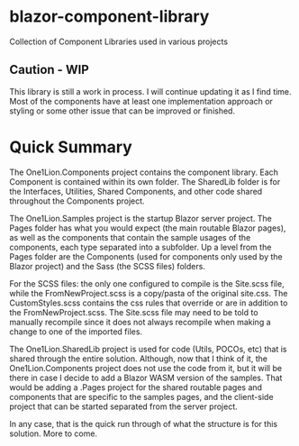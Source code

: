 # blazor-component-library
Collection of Component Libraries used in various projects

## Caution - WIP
This library is still a work in process.  I will continue updating it as I find time.  Most of the components have at least one implementation approach or styling or some other issue that can be improved or finished.

# Quick Summary
The One1Lion.Components project contains the component library.  Each Component is contained within its own folder.  The SharedLib folder is for the Interfaces, Utilities, Shared Components, and other code shared throughout the Components project.  

The One1Lion.Samples project is the startup Blazor server project.  The Pages folder has what you would expect (the main routable Blazor pages), as well as the components that contain the sample usages of the components, each type separated into a subfolder.  Up a level from the Pages folder are the Components (used for components only used by the Blazor project) and the Sass (the SCSS files) folders.  

For the SCSS files: the only one configured to compile is the Site.scss file, while the FromNewProject.scss is a copy/pasta of the original site.css.  The CustomStyles.scss contains the css rules that override or are in addition to the FromNewProject.scss.  The Site.scss file may need to be told to manually recompile since it does not always recompile when making a change to one of the imported files.  

The One1Lion.SharedLib project is used for code (Utils, POCOs, etc) that is shared through the entire solution.  Although, now that I think of it, the One1Lion.Components project does not use the code from it, but it will be there in case I decide to add a Blazor WASM version of the samples.  That would be adding a .Pages project for the shared routable pages and components that are specific to the samples pages, and the client-side project that can be started separated from the server project.

In any case, that is the quick run through of what the structure is for this solution.  More to come.
